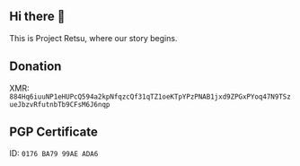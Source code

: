 ## Hi there 👋

<!--

**Here are some ideas to get you started:**

🙋‍♀️ A short introduction - what is your organization all about?
🌈 Contribution guidelines - how can the community get involved?
👩‍💻 Useful resources - where can the community find your docs? Is there anything else the community should know?
🍿 Fun facts - what does your team eat for breakfast?
🧙 Remember, you can do mighty things with the power of [Markdown](https://docs.github.com/github/writing-on-github/getting-started-with-writing-and-formatting-on-github/basic-writing-and-formatting-syntax)
-->
This is Project Retsu, where our story begins.

## Donation

XMR: `884Hq6iuuNP1eHUPcQ594a2kpNfqzcQf31qTZ1oeKTpYPzPNAB1jxd9ZPGxPYoq47N9TSzueJbzvRfutnbTb9CFsM6J6nqp`

## PGP Certificate

ID: `0176 BA79 99AE ADA6`
